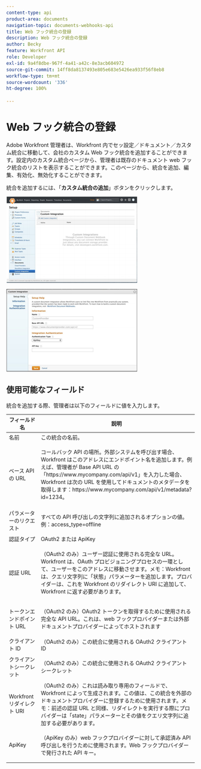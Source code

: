 ```yaml
---
content-type: api
product-area: documents
navigation-topic: documents-webhooks-api
title: Web フック統合の登録
description: Web フック統合の登録
author: Becky
feature: Workfront API
role: Developer
exl-id: 9a4f8dbe-967f-4a41-a42c-8e3acb604972
source-git-commit: 14ff8da8137493e805e683e5426ea933f56f8eb8
workflow-type: tm+mt
source-wordcount: '336'
ht-degree: 100%

---
```



# Web フック統合の登録

Adobe Workfront 管理者は、Workfront 内でセッ設定／ドキュメント／カスタム統合に移動して、会社のカスタム Web フック統合を追加することができます。設定内のカスタム統合ページから、管理者は既存のドキュメント web フック統合のリストを表示することができます。このページから、統合を追加、編集、有効化、無効化することができます。

統合を追加するには、「**カスタム統合の追加**」ボタンをクリックします。

![](assets/webhooks-integration-350x230.png)

![](assets/webhooks-integration-2-350x220.png)

## 使用可能なフィールド

統合を追加する際、管理者は以下のフィールドに値を入力します。

<table style="table-layout:auto"> 
 <col> 
 <col> 
 <thead> 
  <tr> 
   <th>フィールド名</th> 
   <th>説明</th> 
  </tr> 
 </thead> 
 <tbody> 
  <tr> 
   <td>名前</td> 
   <td>この統合の名前。</td> 
  </tr> 
  <tr> 
   <td>ベース API の URL</td> 
   <td> <p>コールバック API の場所。外部システムを呼び出す場合、Workfront はこのアドレスにエンドポイント名を追加します。例えば、管理者が Base API URL の「https://www.mycompany.com/api/v1」を入力した場合、Workfront は次の URL を使用してドキュメントのメタデータを取得します：https://www.mycompany.com/api/v1/metadata?id=1234。</p> </td> 
  </tr> 
  <tr> 
   <td>パラメーターのリクエスト</td> 
   <td> <p>すべての API 呼び出しの文字列に追加されるオプションの値。例：access_type=offline </p> </td> 
  </tr> 
  <tr> 
   <td>認証タイプ</td> 
   <td>OAuth2 または ApiKey</td> 
  </tr> 
  <tr> 
   <td>認証 URL</td> 
   <td> <p>（OAuth2 のみ）ユーザー認証に使用される完全な URL。Workfront は、OAuth プロビジョニングプロセスの一環として、ユーザーをこのアドレスに移動させます。メモ：Workfront は、クエリ文字列に「状態」パラメーターを追加します。プロバイダーは、これを Workfront のリダイレクト URI に追加して、Workfront に返す必要があります。</p> </td> 
  </tr> 
  <tr> 
   <td>トークンエンドポイント URL</td> 
   <td> <p>（OAuth2 のみ）OAuth2 トークンを取得するために使用される完全な API URL。これは、web フックプロバイダーまたは外部ドキュメントプロバイダーによってホストされます</p> </td> 
  </tr> 
  <tr> 
   <td>クライアント ID</td> 
   <td>（OAuth2 のみ）この統合に使用される OAuth2 クライアント ID</td> 
  </tr> 
  <tr> 
   <td>クライアントシークレット</td> 
   <td> <p>（OAuth2 のみ）この統合に使用される OAuth2 クライアントシークレット</p> </td> 
  </tr> 
  <tr> 
   <td>Workfront リダイレクト URI</td> 
   <td>（OAuth2 のみ）これは読み取り専用のフィールドで、Workfront によって生成されます。この値は、この統合を外部のドキュメントプロバイダーに登録するために使用されます。メモ：前述の認証 URL と同様、リダイレクトを実行する際にプロバイダーは「state」パラメーターとその値をクエリ文字列に追加する必要があります。</td> 
  </tr> 
  <tr> 
   <td>ApiKey</td> 
   <td> <p>（ApiKey のみ）web フックプロバイダーに対して承認済み API 呼び出しを行うために使用されます。Web フックプロバイダーで発行された API キー。</p> </td> 
  </tr> 
 </tbody> 
</table>
